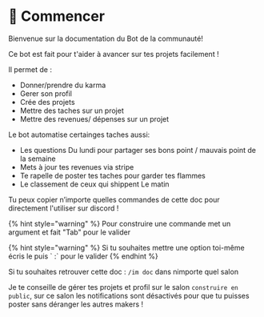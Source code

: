 # 👶 Commencer

Bienvenue sur la documentation du Bot de la communauté!  
  
Ce bot est fait pour t'aider à avancer sur tes projets facilement !
  
Il permet de :

* Donner/prendre du karma
* Gerer son profil
* Crée des projets
* Mettre des taches sur un projet
* Mettre des revenues/ dépenses sur un projet

Le bot automatise certainges taches aussi:

* Les questions Du lundi pour partager ses bons point / mauvais point de la semaine
* Mets à jour tes revenues via stripe
* Te rapelle de poster tes taches pour garder tes flammes
* Le classement de ceux qui shippent Le matin



Tu peux copier n’importe quelles commandes de cette doc pour directement l'utiliser sur discord !

{% hint style="warning" %}
Pour construire une commande met un argument et fait "Tab" pour le valider

{% hint style="warning" %}
Si tu souhaites mettre une option toi-même écris le puis \` :\` pour le valider
{% endhint %}

Si tu souhaites retrouver cette doc :
`/im doc` dans nimporte quel salon

Je te conseille de gérer tes projets et profil sur le salon `construire en public`, sur ce salon les notifications sont désactivés pour que tu puisses poster sans déranger les autres makers !
